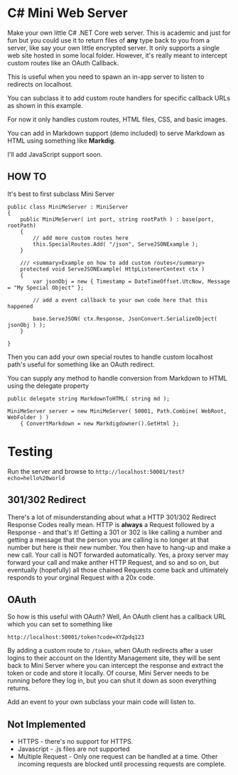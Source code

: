 # C# Mini Web Server

Make your own little C# .NET Core web server. This is academic and just for fun but you could use it to return files of **any** type back to you from a server, like say your own little encrypted server. It only supports a single web site hosted in some local folder. However, it's really meant to intercept custom routes like an OAuth Callback.

This is useful when you need to spawn an in-app server to listen to redirects on localhost.

You can subclass it to add custom route handlers for specific callback URLs as shown in this example.

For now it only handles custom routes, HTML files, CSS, and basic images.

You can add in Markdown support (demo included) to serve Markdown as HTML using something like **Markdig**.

I'll add JavaScript support soon.

## HOW TO

It's best to first subclass Mini Server

```
public class MiniMeServer : MiniServer
{
    public MiniMeServer( int port, string rootPath ) : base(port, rootPath)
    {
        // add more custom routes here
        this.SpecialRoutes.Add( "/json", ServeJSONExample );
    }

    /// <summary>Example on how to add custom routes</summary>
    protected void ServeJSONExample( HttpListenerContext ctx )
    {
        var jsonObj = new { Timestamp = DateTimeOffset.UtcNow, Message = "My Special Object" };

        // add a event callback to your own code here that this happened

        base.ServeJSON( ctx.Response, JsonConvert.SerializeObject( jsonObj ) );
    }

}
```

Then you can add your own special routes to handle custom localhost path's useful for something like an OAuth redirect.

You can supply any method to handle conversion from Markdown to HTML using the delegate property

```
public delegate string MarkdownToHTML( string md );

MiniMeServer server = new MiniMeServer( 50001, Path.Combine( WebRoot, WebFolder ) )
    { ConvertMarkdown = new Markdigdowner().GetHtml };
```

# Testing

Run the server and browse to `http://localhost:50001/test?echo=hello%20world`

## 301/302 Redirect

There's a lot of misunderstanding about what a HTTP 301/302 Redirect Response Codes really mean. HTTP is **always** a Request followed by a Response - and that's it! Getting a 301 or 302 is like calling a number and getting a message that the person you are calling is no longer at that number but here is their new number. You then have to hang-up and make a new call. Your call is NOT forwarded automatically. Yes, a proxy server may forward your call and make anther HTTP Request, and so and so on, but eventually (hopefully) all those chained Requests come back and ultimately responds to your orginal Request with a 20x code.

## OAuth

So how is this useful with OAuth? Well, An OAuth client has a callback URL which you can set to something like

```
http://localhost:50001/token?code=XYZpdq123
```

By adding a custom route to `/token`, when OAuth redirects after a user logins to their account on the Identity Management site, they will be sent back to Mini Server where you can intercept the response and extract the token or code and store it locally. Of course, Mini Server needs to be running before they log in, but you can shut it down as soon everything returns.

Add an event to your own subclass your main code will listen to.


## Not Implemented

* HTTPS - there's no support for HTTPS.
* Javascript - .js files are not supported
* Multiple Request - Only one request can be handled at a time. Other incoming requests are blocked until processing requests are complete.